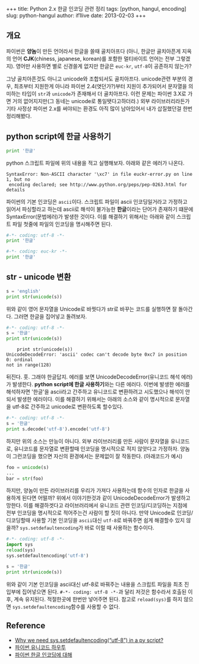 +++
title: Python 2.x 한글 인코딩 관련 정리
tags: [python, hangul, encoding]
slug: python-hangul
author: if1live
date: 2013-02-03
+++

## 개요
파이썬은 **양놈**이 만든 언어라서 한글을 쓸때 골치아프다 (아니, 한글만 골치아픈게 지옥의 언어 **CJK**(chiness, japanese, korean)를 포함한 멀티바이트 언어는 전부 그렇겠지). 영어만 사용하면 별로 신경쓸게 없지만 한글은 ```euc-kr```, ```utf-8```이 공존하지 않는가?

그냥 골치아픈것도 아니고 unicode와 조합되서도 골치아프다. unicode관련 부분의 경우, 최초부터 지원한게 아니라 파이썬 2.4(엿던가?)부터 지원이 추가되어서 문자열을 의미하는 타입이 ```str```과 ```unicode```가 존재해서 더 골치아프다. 이런 문제는 파이썬 3.X로 가면 거의 없어지지만(그 동네는 unicode로 통일됏다고하더라.) 외부 라이브러리라든가 기타 사정상 파이썬 2.x를 써야되는 환경도 아직 많이 남아있어서 내가 삽질했던걸 한번 정리해봤다.

## python script에 한글 사용하기

```python
print '한글'
```
python 스크립트 파일에 위의 내용을 적고 실행해보자. 아래와 같은 에러가 나온다.

```
SyntaxError: Non-ASCII character '\xc7' in file euckr-error.py on line 1, but no
 encoding declared; see http://www.python.org/peps/pep-0263.html for details
```
파이썬의 기본 인코딩은 ```ascii```이다. 스크립트 파일이 ascii 인코딩일거라고 가정하고 읽어서 파싱할라고 하는데 ascii로 해석이 불가능한 **한글**이라는 단어가 존재하기 떄문에 SyntaxError(문법에러)가 발생한 것이다. 이를 해결하기 위해서는 아래와 같이 스크립트 파일 첫줄에 파일의 인코딩을 명시해주면 된다. 

```python
#-*- coding: utf-8 -*-
print '한글'
```
```python
#-*- coding: euc-kr -*-
print '한글'
```

## str - unicode 변환
```python
s = 'english'
print str(unicode(s))
```
위와 같이 영어 문자열을 Unicode로 바꿧다가 str로 바꾸는 코드를 실행하면 잘 돌아간다. 그러면 한글을 집어넣고 돌려보자.


```python
#-*- coding: utf-8 -*-
s = '한글'
print str(unicode(s))
```
```
    print str(unicode(s))
UnicodeDecodeError: 'ascii' codec can't decode byte 0xc7 in position 0: ordinal
not in range(128)
```
뒤진다. 훗. 그래야 한글답지.
에러를 보면 UnicodeDecodeError(유니코드 해석 에러)가 발생한다. **python script에 한글 사용하기**와는 다른 에러다. 이번에 발생한 에러를 해석하자면 '한글'을 ascii라고 간주하고 유니코드로 변환하려고 시도했으나 해석이 안되서 발생한 에러이다. 이를 해결하기 위해서는 아래의 소스와 같이 명시적으로 문자열을 utf-8로 간주하고 unicode로 변환하도록 할수있다.

```python
#-*- coding: utf-8 -*-
s = '한글'
print s.decode('utf-8').encode('utf-8')
```

하지만 위의 소스는 만능이 아니다. 외부 라이브러리를 만든 사람이 문자열을 유니코드로, 유니코드를 문자열로 변환할때 인코딩을 명시적으로 적지 않앗다고 가정하자. 양놈이 그런코딩을 했으면 자신의 환경에서는 문제없이 잘 작동한다. (아래코드가 예시)
```python
foo = unicode(s)
...
bar = str(foo)
```
하지만, 양놈이 만든 라이브러리를 우리가 가져다 사용하는데 함수의 인자로 한글을 사용하게 된다면 어떨까? 위에서 이야기한것과 같이 UnicodeDecodeError가 발생하고 망한다. 이를 해결하겟다고 라이브러리에서 유니코드 관련 인코딩/디코딩하는 지점에 전부 인코딩을 명시적으로 적어주는건 사람이 할 짓이 아니다. 만약 Unicode로 인코딩/디코딩할때 사용할 기본 인코딩을 ```ascii```대신 ```utf-8```로 바꿔주면 쉽게 해결할수 있지 않을까? ```sys.setdefaultencoding```가 바로 이럴 때 사용하는 함수이다.

```python
#-*- coding: utf-8 -*-
import sys
reload(sys)
sys.setdefaultencoding('utf-8')

s = '한글'
print str(unicode(s))
```
위와 같이 기본 인코딩을 ascii대신 utf-8로 바꿔주는 내용을 스크립트 파일을 최초 진입부에 집어넣으면 된다. ```#-*- coding: utf-8 -*-```과 달리 저것은 함수라서 호출된 이후, 계속 유지된다. 적절한곳에 한번만 넣어주면 된다.
참고로 ```reload(sys)```를 하지 않으면 ```sys.setdefaultencoding```함수를 사용할 수 없다. 

## Reference
* [Why we need sys.setdefaultencoding(“utf-8”) in a py script?](http://stackoverflow.com/questions/3828723/why-we-need-sys-setdefaultencodingutf-8-in-a-py-script)
* [파이썬 유니코드 하우투](http://coreapython.hosting.paran.com/hangul/Unicode%20HOWTO.htm)
* [파이썬 한글 인코딩에 대해](http://harebox.tistory.com/entry/%ED%8C%8C%EC%9D%B4%EC%8D%AC-%ED%95%9C%EA%B8%80-%EC%9D%B8%EC%BD%94%EB%94%A9%EC%97%90-%EB%8C%80%ED%95%B4)
